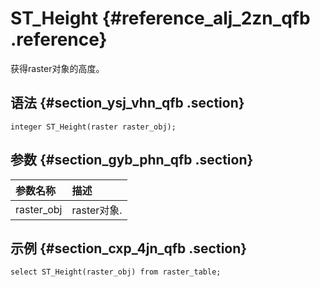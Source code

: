 # ST\_Height {#reference_alj_2zn_qfb .reference}

获得raster对象的高度。

## 语法 {#section_ysj_vhn_qfb .section}

```
integer ST_Height(raster raster_obj);
```

## 参数 {#section_gyb_phn_qfb .section}

|参数名称|描述|
|:---|:-|
|raster\_obj|raster对象.|

## 示例 {#section_cxp_4jn_qfb .section}

```
select ST_Height(raster_obj) from raster_table;
```

